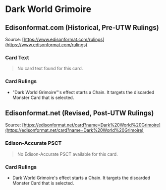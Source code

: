 # Dark World Grimoire

## Edisonformat.com (Historical, Pre-UTW Rulings)

Source: [https://www.edisonformat.com/rulings](https://www.edisonformat.com/rulings)

### Card Text

> No card text found for this card.

### Card Rulings

*   "Dark World Grimoire"'s effect starts a Chain. It targets the discarded Monster Card that is selected.

## Edisonformat.net (Revised, Post-UTW Rulings)

Source: [https://edisonformat.net/card?name=Dark%20World%20Grimoire](https://edisonformat.net/card?name=Dark%20World%20Grimoire)

### Edison-Accurate PSCT

> No Edison-Accurate PSCT available for this card.

### Card Rulings

*   Dark World Grimoire's effect starts a Chain. It targets the discarded Monster Card that is selected.
            